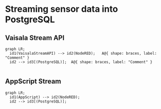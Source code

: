 # Streaming sensor data into PostgreSQL


## Vaisala Stream API
```mermaid
graph LR;
  id1(VaisalaStreamAPI) --> id2(NodeRED);   A@{ shape: braces, label: "Comment" }
  id2 --> id3[(PostgreSQL)];  A@{ shape: braces, label: "Comment" }


```




## AppScript Stream

```mermaid
graph LR;
  id1(AppScript) --> id2(NodeRED);
  id2 --> id3[(PostgreSQL)];

```








